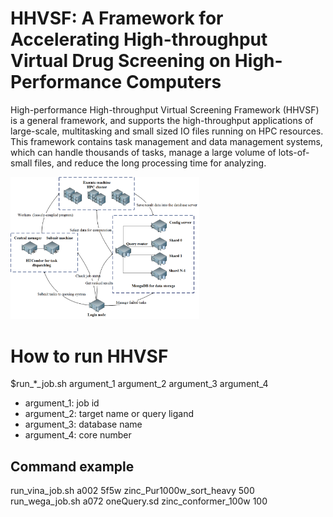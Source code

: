 # HHVSF: A Framework for Accelerating High-throughput Virtual Drug Screening on High-Performance Computers
High-performance High-throughput Virtual Screening Framework (HHVSF) is a general framework, and supports the high-throughput applications of large-scale, multitasking and small sized IO files running on HPC resources. This framework contains task management and data management systems, which can handle thousands of tasks, manage a large volume of lots-of-small files, and reduce the long processing time for analyzing.


<img src="https://github.com/pincher-chen/HHVSF/blob/master/data/screenshots/picture.png" width="60%" />

# How to run HHVSF
$run_*_job.sh argument_1 argument_2 argument_3 argument_4
+ argument_1: job id
+ argument_2: target name or query ligand
+ argument_3: database name
+ argument_4: core number
## Command example
run_vina_job.sh a002 5f5w zinc_Pur1000w_sort_heavy 500 <br />
run_wega_job.sh a072 oneQuery.sd zinc_conformer_100w 100

